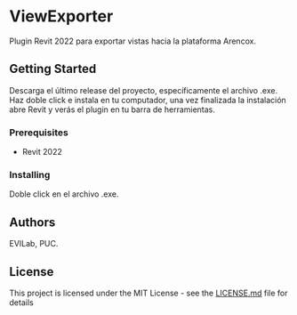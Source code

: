 # ViewExporter

Plugin Revit 2022 para exportar vistas hacia la plataforma Arencox.

## Getting Started

Descarga el último release del proyecto, específicamente el archivo .exe. Haz doble click e instala en tu computador, una vez finalizada la instalación abre Revit y verás el plugin en tu barra de herramientas.

### Prerequisites

- Revit 2022

### Installing

Doble click en el archivo .exe.

## Authors

EVILab, PUC.

## License

This project is licensed under the MIT License - see the [LICENSE.md](LICENSE.md) file for details
